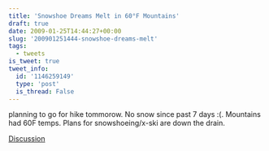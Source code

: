 ```yaml
---
title: 'Snowshoe Dreams Melt in 60°F Mountains'
draft: true
date: 2009-01-25T14:44:27+00:00
slug: '200901251444-snowshoe-dreams-melt'
tags:
  - tweets
is_tweet: true
tweet_info:
  id: '1146259149'
  type: 'post'
  is_thread: False
---
```




planning to go for hike tommorow. No snow since past 7 days :(. Mountains had 60F temps. Plans for snowshoeing/x-ski are down the drain.

[Discussion](https://x.com/sytelus/status/1146259149)
